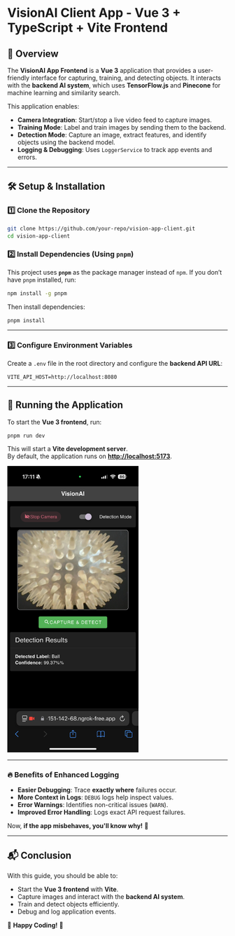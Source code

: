 # VisionAI Client App - Vue 3 + TypeScript + Vite Frontend

## 📌 Overview
The **VisionAI App Frontend** is a **Vue 3** application that provides a user-friendly interface for capturing, training, and detecting objects. It interacts with the **backend AI system**, which uses **TensorFlow.js** and **Pinecone** for machine learning and similarity search.

This application enables:
- **Camera Integration**: Start/stop a live video feed to capture images.
- **Training Mode**: Label and train images by sending them to the backend.
- **Detection Mode**: Capture an image, extract features, and identify objects using the backend model.
- **Logging & Debugging**: Uses `LoggerService` to track app events and errors.

---

## 🛠 Setup & Installation

### 1️⃣ Clone the Repository
```bash
git clone https://github.com/your-repo/vision-app-client.git
cd vision-app-client
```

### 2️⃣ Install Dependencies (**Using `pnpm`**)
This project uses **`pnpm`** as the package manager instead of `npm`. If you don’t have `pnpm` installed, run:

```bash
npm install -g pnpm
```

Then install dependencies:

```bash
pnpm install
```

---

### 3️⃣ Configure Environment Variables
Create a `.env` file in the root directory and configure the **backend API URL**:

```
VITE_API_HOST=http://localhost:8080
```

---

## 🚀 Running the Application
To start the **Vue 3 frontend**, run:

```bash
pnpm run dev
```

This will start a **Vite development server**.  
By default, the application runs on **[http://localhost:5173](http://localhost:5173)**.

<img src="public/visionAI-detection.png" alt="VisionAI-Detection" width="300">

---

### 🔥 Benefits of Enhanced Logging
- **Easier Debugging**: Trace **exactly where** failures occur.
- **More Context in Logs**: `DEBUG` logs help inspect values.
- **Error Warnings**: Identifies non-critical issues (`WARN`).
- **Improved Error Handling**: Logs exact API request failures.

Now, **if the app misbehaves, you'll know why!** 🚀

---

## 📬 Conclusion
With this guide, you should be able to:
- Start the **Vue 3 frontend** with **Vite**.
- Capture images and interact with the **backend AI system**.
- Train and detect objects efficiently.
- Debug and log application events.

🚀 **Happy Coding!** 🎉
